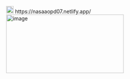 <img width="20" height="20" alt="image" src="https://github.com/user-attachments/assets/e4283c3d-9a12-4484-8bc3-d760bec7ea1f" />
https://nasaaopd07.netlify.app/





<img width="318" height="159" alt="image" src="https://github.com/user-attachments/assets/eea066a1-2b3d-4eb2-988a-284a5f90aa9e" />
